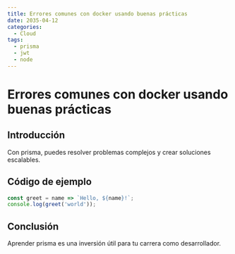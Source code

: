 ```yaml
---
title: Errores comunes con docker usando buenas prácticas
date: 2035-04-12
categories:
  - Cloud
tags:
  - prisma
  - jwt
  - node
---
```


# Errores comunes con docker usando buenas prácticas

## Introducción

Con prisma, puedes resolver problemas complejos y crear soluciones escalables.

## Código de ejemplo

```javascript
const greet = name => `Hello, ${name}!`;
console.log(greet('world'));
```

## Conclusión

Aprender prisma es una inversión útil para tu carrera como desarrollador.